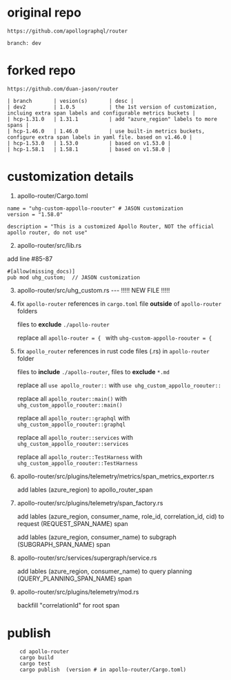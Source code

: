 # original repo
    https://github.com/apollographql/router
    
    branch: dev

# forked repo
    https://github.com/duan-jason/router

    | branch       | vesion(s)       | desc |
    | dev2         | 1.0.5           | the 1st version of customization, incluing extra span labels and configurable metrics buckets |
    | hcp-1.31.0   | 1.31.1          | add "azure_region" labels to more spans |
    | hcp-1.46.0   | 1.46.0          | use built-in metrics buckets, configure extra span labels in yaml file. based on v1.46.0 |
    | hcp-1.53.0   | 1.53.0          | based on v1.53.0 |
    | hcp-1.58.1   | 1.58.1          | based on v1.58.0 |

# customization details

1. apollo-router/Cargo.toml

```
name = "uhg-custom-appollo-roouter" # JASON customization
version = "1.58.0"

description = "This is a customized Apollo Router, NOT the official apollo router, do not use"
```

2. apollo-router/src/lib.rs

add line #85-87

```
#[allow(missing_docs)]
pub mod uhg_custom;  // JASON customization
```

3. apollo-router/src/uhg_custom.rs --- !!!!! NEW FILE !!!!!

4. fix ```apollo-router``` references in ```cargo.toml``` file **outside** of ```apollo-router``` folders

    files to **exclude** ```./apollo-router```

    replace all ```apollo-router = { ``` with ```uhg-custom-appollo-roouter = {``` 

5. fix ```apollo_router``` references in rust code files (.rs) in ```apollo-router``` folder

    files to **include** ```./apollo-router```, files to **exclude** ```*.md```

    replace all ```use apollo_router::``` with ```use uhg_custom_appollo_roouter::```

    replace all ```apollo_router::main()``` with ```uhg_custom_appollo_roouter::main()```

    replace all ```apollo_router::graphql``` with ```uhg_custom_appollo_roouter::graphql```

    replace all ```apollo_router::services``` with ```uhg_custom_appollo_roouter::services```

    replace all ```apollo_router::TestHarness``` with ```uhg_custom_appollo_roouter::TestHarness```

6. apollo-router/src/plugins/telemetry/metrics/span_metrics_exporter.rs

    add lables (azure_region) to apollo_router_span

7. apollo-router/src/plugins/telemetry/span_factory.rs

    add lables (azure_region, consumer_name, role_id, correlation_id, cid) to request (REQUEST_SPAN_NAME) span

    add lables (azure_region, consumer_name) to subgraph (SUBGRAPH_SPAN_NAME) span

8. apollo-router/src/services/supergraph/service.rs

    add lables (azure_region, consumer_name) to query planning (QUERY_PLANNING_SPAN_NAME) span

9. apollo-router/src/plugins/telemetry/mod.rs

    backfill "correlationId" for root span

# publish

```
    cd apollo-router
    cargo build
    cargo test
    cargo publish  (version # in apollo-router/Cargo.toml)
```